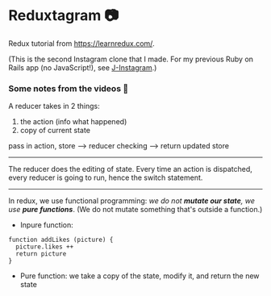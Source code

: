 # Reduxtagram :camera:

Redux tutorial from https://learnredux.com/.

(This is the second Instagram clone that I made. For my previous Ruby on Rails app (no JavaScript!), see [J-Instagram](https://github.com/junyuanxue/instagram-challenge).)

### Some notes from the videos :pencil:
A reducer takes in 2 things:
1. the action (info what happened)
2. copy of current state

pass in action, store --> reducer checking --> return updated store

---

The reducer does the editing of state. Every time an action is dispatched, every reducer is going to run,
hence the switch statement.

---

In redux, we use functional programming:
*we do not **mutate our state**, we use **pure functions***. (We do not mutate something that's outside a function.)

* Inpure function:
```
function addLikes (picture) {
  picture.likes ++
  return picture
}
```
* Pure function: we take a copy of the state, modify it, and return the new state
